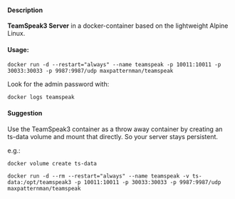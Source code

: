 #### Description

**TeamSpeak3 Server** in a docker-container based on the lightweight Alpine Linux.

#### Usage:

`docker run -d --restart="always" --name teamspeak -p 10011:10011 -p 30033:30033 -p 9987:9987/udp maxpatternman/teamspeak`

Look for the admin password with:

`docker logs teamspeak`

#### Suggestion

Use the TeamSpeak3 container as a throw away container by creating an ts-data volume and mount that directly.
So your server stays persistent.

e.g.:

`docker volume create ts-data`

`docker run -d --rm --restart="always" --name teamspeak -v ts-data:/opt/teamspeak3 -p 10011:10011 -p 30033:30033 -p 9987:9987/udp maxpatternman/teamspeak`
